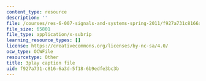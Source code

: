 ```yaml
---
content_type: resource
description: ''
file: /courses/res-6-007-signals-and-systems-spring-2011/f927a731c8166a3d5f186b9edfe3bc3b_P3eLer1edx8.srt
file_size: 65801
file_type: application/x-subrip
learning_resource_types: []
license: https://creativecommons.org/licenses/by-nc-sa/4.0/
ocw_type: OCWFile
resourcetype: Other
title: 3play caption file
uid: f927a731-c816-6a3d-5f18-6b9edfe3bc3b
---
```

